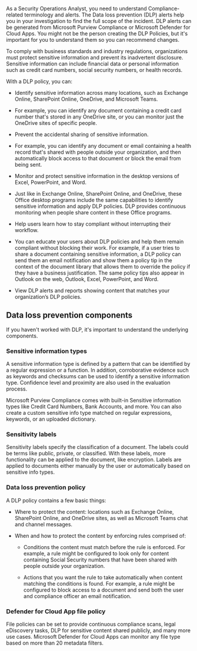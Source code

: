 As a Security Operations Analyst, you need to understand Compliance-related terminology and alerts. The Data loss prevention (DLP) alerts help you in your investigation to find the full scope of the incident. DLP alerts can be generated from Microsoft Purview Compliance or Microsoft Defender for Cloud Apps. You might not be the person creating the DLP Policies, but it's important for you to understand them so you can recommend changes.

To comply with business standards and industry regulations, organizations must protect sensitive information and prevent its inadvertent disclosure. Sensitive information can include financial data or personal information such as credit card numbers, social security numbers, or health records.

With a DLP policy, you can:

- Identify sensitive information across many locations, such as Exchange Online, SharePoint Online, OneDrive, and Microsoft Teams.

- For example, you can identify any document containing a credit card number that's stored in any OneDrive site, or you can monitor just the OneDrive sites of specific people.

- Prevent the accidental sharing of sensitive information.

- For example, you can identify any document or email containing a health record that's shared with people outside your organization, and then automatically block access to that document or block the email from being sent.

- Monitor and protect sensitive information in the desktop versions of Excel, PowerPoint, and Word.

- Just like in Exchange Online, SharePoint Online, and OneDrive, these Office desktop programs include the same capabilities to identify sensitive information and apply DLP policies. DLP provides continuous monitoring when people share content in these Office programs.

- Help users learn how to stay compliant without interrupting their workflow.

- You can educate your users about DLP policies and help them remain compliant without blocking their work. For example, if a user tries to share a document containing sensitive information, a DLP policy can send them an email notification and show them a policy tip in the context of the document library that allows them to override the policy if they have a business justification. The same policy tips also appear in Outlook on the web, Outlook, Excel, PowerPoint, and Word.

- View DLP alerts and reports showing content that matches your organization’s DLP policies.

## Data loss prevention components

If you haven't worked with DLP, it's important to understand the underlying components.

### Sensitive information types

A sensitive information type is defined by a pattern that can be identified by a regular expression or a function. In addition, corroborative evidence such as keywords and checksums can be used to identify a sensitive information type. Confidence level and proximity are also used in the evaluation process.

Microsoft Purview Compliance comes with built-in Sensitive information types like Credit Card Numbers, Bank Accounts, and more. You can also create a custom sensitive info type matched on regular expressions, keywords, or an uploaded dictionary.

### Sensitivity labels

Sensitivity labels specify the classification of a document. The labels could be terms like public, private, or classified.  With these labels, more functionality can be applied to the document, like encryption. Labels are applied to documents either manually by the user or automatically based on sensitive info types.

### Data loss prevention policy

A DLP policy contains a few basic things:

- Where to protect the content: locations such as Exchange Online, SharePoint Online, and OneDrive sites, as well as Microsoft Teams chat and channel messages.

- When and how to protect the content by enforcing rules comprised of:

  - Conditions the content must match before the rule is enforced. For example, a rule might be configured to look only for content containing Social Security numbers that have been shared with people outside your organization.

  - Actions that you want the rule to take automatically when content matching the conditions is found. For example, a rule might be configured to block access to a document and send both the user and compliance officer an email notification.

### Defender for Cloud App file policy

File policies can be set to provide continuous compliance scans, legal eDiscovery tasks, DLP for sensitive content shared publicly, and many more use cases. Microsoft Defender for Cloud Apps can monitor any file type based on more than 20 metadata filters.